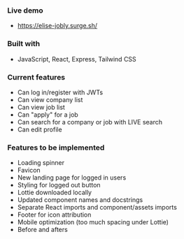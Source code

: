 ### Live demo
- https://elise-jobly.surge.sh/

### Built with
- JavaScript, React, Express, Tailwind CSS

### Current features
- Can log in/register with JWTs
- Can view company list
- Can view job list
- Can "apply" for a job
- Can search for a company or job with LIVE search
- Can edit profile

### Features to be implemented
- Loading spinner
- Favicon
- New landing page for logged in users
- Styling for logged out button
- Lottie downloaded locally
- Updated component names and docstrings
- Separate React imports and component/assets imports
- Footer for icon attribution
- Mobile optimization (too much spacing under Lottie)
- Before and afters
